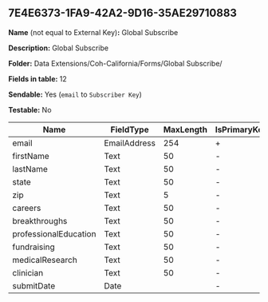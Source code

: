 ## 7E4E6373-1FA9-42A2-9D16-35AE29710883

**Name** (not equal to External Key)**:** Global Subscribe

**Description:** Global Subscribe

**Folder:** Data Extensions/Coh-California/Forms/Global Subscribe/

**Fields in table:** 12

**Sendable:** Yes (`email` to `Subscriber Key`)

**Testable:** No

| Name | FieldType | MaxLength | IsPrimaryKey | IsNullable | DefaultValue |
| --- | --- | --- | --- | --- | --- |
| email | EmailAddress | 254 | + | - |  |
| firstName | Text | 50 | - | + |  |
| lastName | Text | 50 | - | + |  |
| state | Text | 50 | - | + |  |
| zip | Text | 5 | - | + |  |
| careers | Text | 50 | - | + |  |
| breakthroughs | Text | 50 | - | + |  |
| professionalEducation | Text | 50 | - | + |  |
| fundraising | Text | 50 | - | + |  |
| medicalResearch | Text | 50 | - | + |  |
| clinician | Text | 50 | - | + |  |
| submitDate | Date |  | - | - | GetDate() |
